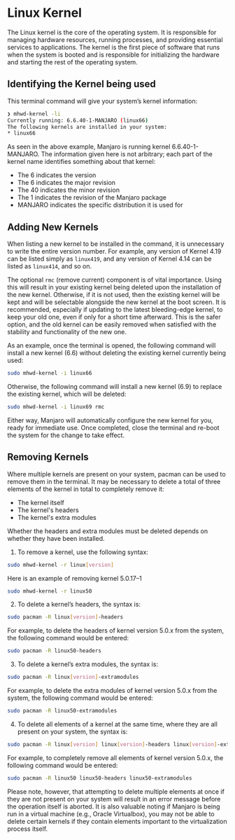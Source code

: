 # Linux Kernel

The Linux kernel is the core of the operating system. It is responsible for managing hardware resources, running processes, and providing essential services to applications. The
kernel is the first piece of software that runs when the system is booted and is responsible for initializing the hardware and starting the rest of the operating system.

## Identifying the Kernel being used

This terminal command will give your system’s kernel information:

```Bash
❯ mhwd-kernel -li
Currently running: 6.6.40-1-MANJARO (linux66)
The following kernels are installed in your system:
* linux66
```

As seen in the above example, Manjaro is running kernel 6.6.40-1-MANJARO. The information given here is not arbitrary; each part of the kernel name identifies something about that
kernel:

- The 6 indicates the version
- The 6 indicates the major revision
- The 40 indicates the minor revision
- The 1 indicates the revision of the Manjaro package
- MANJARO indicates the specific distribution it is used for

## Adding New Kernels

When listing a new kernel to be installed in the command, it is unnecessary to write the entire version number. For example, any version of Kernel 4.19 can be listed simply
as `linux419`, and any version of Kernel 4.14 can be listed as `linux414`, and so on.

The optional `rmc` (remove current) component is of vital importance. Using this will result in your existing kernel being deleted upon the installation of the new kernel.
Otherwise, if it is not used, then the existing kernel will be kept and will be selectable alongside the new kernel at the boot screen. It is recommended, especially if updating
to the latest bleeding-edge kernel, to keep your old one, even if only for a short time afterward. This is the safer option, and the old kernel can be easily removed when satisfied
with the stability and functionality of the new one.

As an example, once the terminal is opened, the following command will install a new kernel (6.6) without deleting the existing kernel currently being used:

```Bash
sudo mhwd-kernel -i linux66
```

Otherwise, the following command will install a new kernel (6.9) to replace the existing kernel, which will be deleted:

```Bash
sudo mhwd-kernel -i linux69 rmc
```

Either way, Manjaro will automatically configure the new kernel for you, ready for immediate use. Once completed, close the terminal and re-boot the system for the change to take
effect.


## Removing Kernels

Where multiple kernels are present on your system, pacman can be used to remove them in the terminal. It may be necessary to delete a total of three elements of the kernel in total
to completely remove it:

- The kernel itself
- The kernel's headers
- The kernel's extra modules

Whether the headers and extra modules must be deleted depends on whether they have been installed.

1. To remove a kernel, use the following syntax: 

```Bash
sudo mhwd-kernel -r linux[version]
```

Here is an example of removing kernel 5.0.17–1

```Bash
sudo mhwd-kernel -r linux50
```

2. To delete a kernel’s headers, the syntax is:

```Bash
sudo pacman -R linux[version]-headers
```

For example, to delete the headers of kernel version 5.0.x from the system, the following command would be entered:

```Bash
sudo pacman -R linux50-headers
```

3. To delete a kernel’s extra modules, the syntax is:

```Bash
sudo pacman -R linux[version]-extramodules
```

For example, to delete the extra modules of kernel version 5.0.x from the system, the following command would be entered:

```Bash
sudo pacman -R linux50-extramodules
```

4. To delete all elements of a kernel at the same time, where they are all present on your system, the syntax is:

```Bash
sudo pacman -R linux[version] linux[version]-headers linux[version]-extramodules
```

For example, to completely remove all elements of kernel version 5.0.x, the following command would be entered:

```Bash
sudo pacman -R linux50 linux50-headers linux50-extramodules
```

Please note, however, that attempting to delete multiple elements at once if they are not present on your system will result in an error message before the operation itself is
aborted. It is also valuable noting if Manjaro is being run in a virtual machine (e.g., Oracle Virtualbox), you may not be able to delete certain kernels if they contain elements
important to the virtualization process itself.
